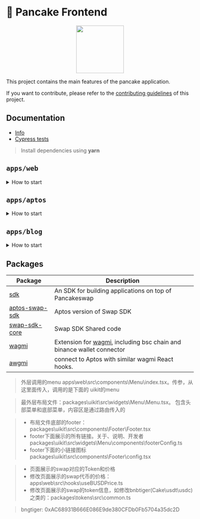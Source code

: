 # 🥞 Pancake Frontend

<p align="center">
  <a href="https://pancakeswap.finance">
      <img src="https://pancakeswap.finance/logo.png" height="128">
  </a>
</p>

This project contains the main features of the pancake application.

If you want to contribute, please refer to the [contributing guidelines](./CONTRIBUTING.md) of this project.

## Documentation

- [Info](doc/Info.md)
- [Cypress tests](doc/Cypress.md)

> Install dependencies using **yarn**

## `apps/web`
<details>
<summary>
How to start
</summary>

```sh
yarn
# 有时候依赖装不上报错，需要到web目录下，yarn run typechain
```

start the development server
```sh
# 跑这个 dev命令，才会映射本地的修改
yarn dev --no-daemon
```

build with production mode
```sh
# 必须加上后面这个  --no-daemon
yarn build  --no-daemon

# start the application after build。这个start命令跑的生产的配置，虽然也会在本地启动项目，但是本地修改了之后 不会触发改变
yarn start  --no-daemon
```
</details>

## `apps/aptos`
<details>
<summary>
How to start
</summary>

```sh
yarn dev:aptos
```
```sh
yarn turbo run build --filter=aptos-web
```
</details>

## `apps/blog`
<details>
<summary>
How to start
</summary>

```sh
yarn dev:blog
```
```sh
yarn turbo run build --filter=blog
```
</details>


## Packages

| Package                                                       | Description                                                                                                            |
|---------------------------------------------------------------|------------------------------------------------------------------------------------------------------------------------|
| [sdk](/packages/swap-sdk)                                     | An SDK for building applications on top of Pancakeswap                                                                 |
| [aptos-swap-sdk](/packages/aptos-swap-sdk)                    | Aptos version of Swap SDK                                                                                              |
| [swap-sdk-core](/packages/swap-sdk-core)                      | Swap SDK Shared code                                                                                                   |
| [wagmi](/packages/wagmi)                                      | Extension for [wagmi](https://github.com/wagmi-dev/wagmi), including bsc chain and binance wallet connector            |
| [awgmi](/packages/awgmi)                                      | connect to Aptos with similar wagmi React hooks.                                                                       |


> 外层调用的menu apps\web\src\components\Menu\index.tsx。传参，从这里面传入，调用的是下面的 uikit的menu

> 最外层布局文件：packages\uikit\src\widgets\Menu\Menu.tsx。 包含头部菜单和底部菜单，内容区是通过路由传入的

>+ 布局文件底部的footer：packages\uikit\src\components\Footer\Footer.tsx
> + footer下面展示的所有链接。关于、说明、开发者 packages\uikit\src\widgets\Menu\components\footerConfig.ts
> + footer下面的小链接图标 packages\uikit\src\components\Footer\config.tsx


>+ 页面展示的swap对应的Token和价格
> + 修改页面展示的swap代币的价格：apps\web\src\hooks\useBUSDPrice.ts
> + 修改页面展示的swap的token信息，如修改bnbtiger(Cake\usdt\usdc)之类的：packages\tokens\src\common.ts

> bngtiger: 0xAC68931B666E086E9de380CFDb0Fb5704a35dc2D